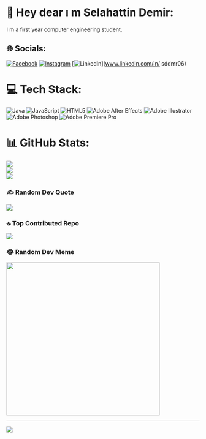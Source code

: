 # 💫 Hey dear ı m Selahattin Demir:
I m a first year computer engineering student.


## 🌐 Socials:
[![Facebook](https://img.shields.io/badge/Facebook-%231877F2.svg?logo=Facebook&logoColor=white)](https://www.facebook.com/selo060) [![Instagram](https://img.shields.io/badge/Instagram-%23E4405F.svg?logo=Instagram&logoColor=white)](https://www.instagram.com/selahattinddmr/) [![LinkedIn](https://img.shields.io/badge/LinkedIn-%230077B5.svg?logo=linkedin&logoColor=white)](www.linkedin.com/in/
sddmr06) 

# 💻 Tech Stack:
![Java](https://img.shields.io/badge/java-%23ED8B00.svg?style=for-the-badge&logo=java&logoColor=white) ![JavaScript](https://img.shields.io/badge/javascript-%23323330.svg?style=for-the-badge&logo=javascript&logoColor=%23F7DF1E) ![HTML5](https://img.shields.io/badge/html5-%23E34F26.svg?style=for-the-badge&logo=html5&logoColor=white) ![Adobe After Effects](https://img.shields.io/badge/Adobe%20After%20Effects-9999FF.svg?style=for-the-badge&logo=Adobe%20After%20Effects&logoColor=white) ![Adobe Illustrator](https://img.shields.io/badge/adobeillustrator-%23FF9A00.svg?style=for-the-badge&logo=adobeillustrator&logoColor=white) ![Adobe Photoshop](https://img.shields.io/badge/adobephotoshop-%2331A8FF.svg?style=for-the-badge&logo=adobephotoshop&logoColor=white) ![Adobe Premiere Pro](https://img.shields.io/badge/Adobe%20Premiere%20Pro-9999FF.svg?style=for-the-badge&logo=Adobe%20Premiere%20Pro&logoColor=white)
# 📊 GitHub Stats:
![](https://github-readme-stats.vercel.app/api?username=sddmr&theme=dark&hide_border=false&include_all_commits=true&count_private=true)<br/>
![](https://github-readme-streak-stats.herokuapp.com/?user=sddmr&theme=dark&hide_border=false)<br/>
![](https://github-readme-stats.vercel.app/api/top-langs/?username=sddmr&theme=dark&hide_border=false&include_all_commits=true&count_private=true&layout=compact)

### ✍️ Random Dev Quote
![](https://quotes-github-readme.vercel.app/api?type=horizontal&theme=radical)

### 🔝 Top Contributed Repo
![](https://github-contributor-stats.vercel.app/api?username=sddmr&limit=5&theme=radical&combine_all_yearly_contributions=true)

### 😂 Random Dev Meme
<img src='https://randommeme-five.vercel.app/' style="height: 400px;"/>

---
[![](https://visitcount.itsvg.in/api?id=sddmr&icon=0&color=0)](https://visitcount.itsvg.in)

<!-- Proudly created with GPRM ( https://gprm.itsvg.in ) -->
